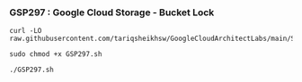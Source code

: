### GSP297 :  Google Cloud Storage - Bucket Lock 

```
curl -LO raw.githubusercontent.com/tariqsheikhsw/GoogleCloudArchitectLabs/main/Solutions/GSP297.sh

sudo chmod +x GSP297.sh

./GSP297.sh
```
